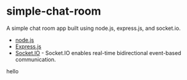 # simple-chat-room
A simple chat room app built using node.js, express.js, and socket.io.

- [node.js](https://nodejs.org)
- [Express.js](https://www.npmjs.com/package/express)
- [Socket.IO](https://www.npmjs.com/package/socket.io) - Socket.IO enables real-time bidirectional event-based communication.

hello